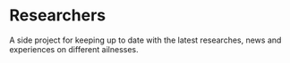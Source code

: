 Researchers
=============================

A side project for keeping up to date with the latest researches, news and experiences on different ailnesses.